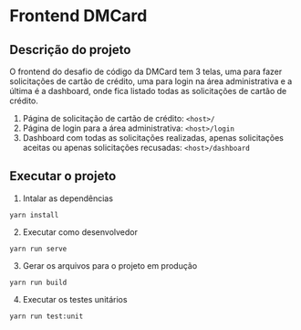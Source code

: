 # Frontend DMCard

## Descrição do projeto

O frontend do desafio de código da DMCard tem 3 telas, uma para fazer solicitações de cartão de crédito, uma para login na área administrativa e a última é a dashboard, onde fica listado todas as solicitações de cartão de crédito.

1. Página de solicitação de cartão de crédito: `<host>/`
2. Página de login para a área administrativa: `<host>/login`
3. Dashboard com todas as solicitações realizadas, apenas solicitações aceitas ou apenas solicitações recusadas: `<host>/dashboard`

## Executar o projeto

1. Intalar as dependências

```
yarn install
```

2. Executar como desenvolvedor

```
yarn run serve
```

3. Gerar os arquivos para o projeto em produção

```
yarn run build
```

4. Executar os testes unitários

```
yarn run test:unit
```
